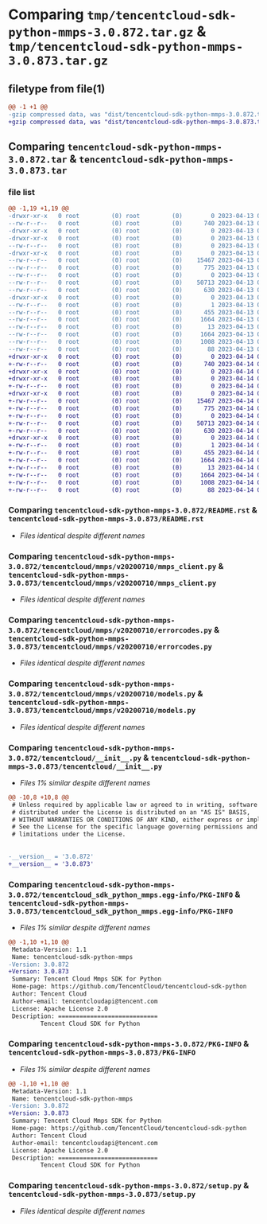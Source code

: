 # Comparing `tmp/tencentcloud-sdk-python-mmps-3.0.872.tar.gz` & `tmp/tencentcloud-sdk-python-mmps-3.0.873.tar.gz`

## filetype from file(1)

```diff
@@ -1 +1 @@
-gzip compressed data, was "dist/tencentcloud-sdk-python-mmps-3.0.872.tar", last modified: Thu Apr 13 00:48:49 2023, max compression
+gzip compressed data, was "dist/tencentcloud-sdk-python-mmps-3.0.873.tar", last modified: Fri Apr 14 00:47:35 2023, max compression
```

## Comparing `tencentcloud-sdk-python-mmps-3.0.872.tar` & `tencentcloud-sdk-python-mmps-3.0.873.tar`

### file list

```diff
@@ -1,19 +1,19 @@
-drwxr-xr-x   0 root         (0) root         (0)        0 2023-04-13 00:48:49.000000 tencentcloud-sdk-python-mmps-3.0.872/
--rw-r--r--   0 root         (0) root         (0)      740 2023-04-13 00:48:49.000000 tencentcloud-sdk-python-mmps-3.0.872/README.rst
-drwxr-xr-x   0 root         (0) root         (0)        0 2023-04-13 00:48:49.000000 tencentcloud-sdk-python-mmps-3.0.872/tencentcloud/
-drwxr-xr-x   0 root         (0) root         (0)        0 2023-04-13 00:48:49.000000 tencentcloud-sdk-python-mmps-3.0.872/tencentcloud/mmps/
--rw-r--r--   0 root         (0) root         (0)        0 2023-04-13 00:48:49.000000 tencentcloud-sdk-python-mmps-3.0.872/tencentcloud/mmps/__init__.py
-drwxr-xr-x   0 root         (0) root         (0)        0 2023-04-13 00:48:49.000000 tencentcloud-sdk-python-mmps-3.0.872/tencentcloud/mmps/v20200710/
--rw-r--r--   0 root         (0) root         (0)    15467 2023-04-13 00:48:49.000000 tencentcloud-sdk-python-mmps-3.0.872/tencentcloud/mmps/v20200710/mmps_client.py
--rw-r--r--   0 root         (0) root         (0)      775 2023-04-13 00:48:49.000000 tencentcloud-sdk-python-mmps-3.0.872/tencentcloud/mmps/v20200710/errorcodes.py
--rw-r--r--   0 root         (0) root         (0)        0 2023-04-13 00:48:49.000000 tencentcloud-sdk-python-mmps-3.0.872/tencentcloud/mmps/v20200710/__init__.py
--rw-r--r--   0 root         (0) root         (0)    50713 2023-04-13 00:48:49.000000 tencentcloud-sdk-python-mmps-3.0.872/tencentcloud/mmps/v20200710/models.py
--rw-r--r--   0 root         (0) root         (0)      630 2023-04-13 00:48:49.000000 tencentcloud-sdk-python-mmps-3.0.872/tencentcloud/__init__.py
-drwxr-xr-x   0 root         (0) root         (0)        0 2023-04-13 00:48:49.000000 tencentcloud-sdk-python-mmps-3.0.872/tencentcloud_sdk_python_mmps.egg-info/
--rw-r--r--   0 root         (0) root         (0)        1 2023-04-13 00:48:49.000000 tencentcloud-sdk-python-mmps-3.0.872/tencentcloud_sdk_python_mmps.egg-info/dependency_links.txt
--rw-r--r--   0 root         (0) root         (0)      455 2023-04-13 00:48:49.000000 tencentcloud-sdk-python-mmps-3.0.872/tencentcloud_sdk_python_mmps.egg-info/SOURCES.txt
--rw-r--r--   0 root         (0) root         (0)     1664 2023-04-13 00:48:49.000000 tencentcloud-sdk-python-mmps-3.0.872/tencentcloud_sdk_python_mmps.egg-info/PKG-INFO
--rw-r--r--   0 root         (0) root         (0)       13 2023-04-13 00:48:49.000000 tencentcloud-sdk-python-mmps-3.0.872/tencentcloud_sdk_python_mmps.egg-info/top_level.txt
--rw-r--r--   0 root         (0) root         (0)     1664 2023-04-13 00:48:49.000000 tencentcloud-sdk-python-mmps-3.0.872/PKG-INFO
--rw-r--r--   0 root         (0) root         (0)     1008 2023-04-13 00:48:49.000000 tencentcloud-sdk-python-mmps-3.0.872/setup.py
--rw-r--r--   0 root         (0) root         (0)       88 2023-04-13 00:48:49.000000 tencentcloud-sdk-python-mmps-3.0.872/setup.cfg
+drwxr-xr-x   0 root         (0) root         (0)        0 2023-04-14 00:47:35.000000 tencentcloud-sdk-python-mmps-3.0.873/
+-rw-r--r--   0 root         (0) root         (0)      740 2023-04-14 00:47:35.000000 tencentcloud-sdk-python-mmps-3.0.873/README.rst
+drwxr-xr-x   0 root         (0) root         (0)        0 2023-04-14 00:47:35.000000 tencentcloud-sdk-python-mmps-3.0.873/tencentcloud/
+drwxr-xr-x   0 root         (0) root         (0)        0 2023-04-14 00:47:35.000000 tencentcloud-sdk-python-mmps-3.0.873/tencentcloud/mmps/
+-rw-r--r--   0 root         (0) root         (0)        0 2023-04-14 00:47:35.000000 tencentcloud-sdk-python-mmps-3.0.873/tencentcloud/mmps/__init__.py
+drwxr-xr-x   0 root         (0) root         (0)        0 2023-04-14 00:47:35.000000 tencentcloud-sdk-python-mmps-3.0.873/tencentcloud/mmps/v20200710/
+-rw-r--r--   0 root         (0) root         (0)    15467 2023-04-14 00:47:35.000000 tencentcloud-sdk-python-mmps-3.0.873/tencentcloud/mmps/v20200710/mmps_client.py
+-rw-r--r--   0 root         (0) root         (0)      775 2023-04-14 00:47:35.000000 tencentcloud-sdk-python-mmps-3.0.873/tencentcloud/mmps/v20200710/errorcodes.py
+-rw-r--r--   0 root         (0) root         (0)        0 2023-04-14 00:47:35.000000 tencentcloud-sdk-python-mmps-3.0.873/tencentcloud/mmps/v20200710/__init__.py
+-rw-r--r--   0 root         (0) root         (0)    50713 2023-04-14 00:47:35.000000 tencentcloud-sdk-python-mmps-3.0.873/tencentcloud/mmps/v20200710/models.py
+-rw-r--r--   0 root         (0) root         (0)      630 2023-04-14 00:47:35.000000 tencentcloud-sdk-python-mmps-3.0.873/tencentcloud/__init__.py
+drwxr-xr-x   0 root         (0) root         (0)        0 2023-04-14 00:47:35.000000 tencentcloud-sdk-python-mmps-3.0.873/tencentcloud_sdk_python_mmps.egg-info/
+-rw-r--r--   0 root         (0) root         (0)        1 2023-04-14 00:47:35.000000 tencentcloud-sdk-python-mmps-3.0.873/tencentcloud_sdk_python_mmps.egg-info/dependency_links.txt
+-rw-r--r--   0 root         (0) root         (0)      455 2023-04-14 00:47:35.000000 tencentcloud-sdk-python-mmps-3.0.873/tencentcloud_sdk_python_mmps.egg-info/SOURCES.txt
+-rw-r--r--   0 root         (0) root         (0)     1664 2023-04-14 00:47:35.000000 tencentcloud-sdk-python-mmps-3.0.873/tencentcloud_sdk_python_mmps.egg-info/PKG-INFO
+-rw-r--r--   0 root         (0) root         (0)       13 2023-04-14 00:47:35.000000 tencentcloud-sdk-python-mmps-3.0.873/tencentcloud_sdk_python_mmps.egg-info/top_level.txt
+-rw-r--r--   0 root         (0) root         (0)     1664 2023-04-14 00:47:35.000000 tencentcloud-sdk-python-mmps-3.0.873/PKG-INFO
+-rw-r--r--   0 root         (0) root         (0)     1008 2023-04-14 00:47:35.000000 tencentcloud-sdk-python-mmps-3.0.873/setup.py
+-rw-r--r--   0 root         (0) root         (0)       88 2023-04-14 00:47:35.000000 tencentcloud-sdk-python-mmps-3.0.873/setup.cfg
```

### Comparing `tencentcloud-sdk-python-mmps-3.0.872/README.rst` & `tencentcloud-sdk-python-mmps-3.0.873/README.rst`

 * *Files identical despite different names*

### Comparing `tencentcloud-sdk-python-mmps-3.0.872/tencentcloud/mmps/v20200710/mmps_client.py` & `tencentcloud-sdk-python-mmps-3.0.873/tencentcloud/mmps/v20200710/mmps_client.py`

 * *Files identical despite different names*

### Comparing `tencentcloud-sdk-python-mmps-3.0.872/tencentcloud/mmps/v20200710/errorcodes.py` & `tencentcloud-sdk-python-mmps-3.0.873/tencentcloud/mmps/v20200710/errorcodes.py`

 * *Files identical despite different names*

### Comparing `tencentcloud-sdk-python-mmps-3.0.872/tencentcloud/mmps/v20200710/models.py` & `tencentcloud-sdk-python-mmps-3.0.873/tencentcloud/mmps/v20200710/models.py`

 * *Files identical despite different names*

### Comparing `tencentcloud-sdk-python-mmps-3.0.872/tencentcloud/__init__.py` & `tencentcloud-sdk-python-mmps-3.0.873/tencentcloud/__init__.py`

 * *Files 1% similar despite different names*

```diff
@@ -10,8 +10,8 @@
 # Unless required by applicable law or agreed to in writing, software
 # distributed under the License is distributed on an "AS IS" BASIS,
 # WITHOUT WARRANTIES OR CONDITIONS OF ANY KIND, either express or implied.
 # See the License for the specific language governing permissions and
 # limitations under the License.
 
 
-__version__ = '3.0.872'
+__version__ = '3.0.873'
```

### Comparing `tencentcloud-sdk-python-mmps-3.0.872/tencentcloud_sdk_python_mmps.egg-info/PKG-INFO` & `tencentcloud-sdk-python-mmps-3.0.873/tencentcloud_sdk_python_mmps.egg-info/PKG-INFO`

 * *Files 1% similar despite different names*

```diff
@@ -1,10 +1,10 @@
 Metadata-Version: 1.1
 Name: tencentcloud-sdk-python-mmps
-Version: 3.0.872
+Version: 3.0.873
 Summary: Tencent Cloud Mmps SDK for Python
 Home-page: https://github.com/TencentCloud/tencentcloud-sdk-python
 Author: Tencent Cloud
 Author-email: tencentcloudapi@tencent.com
 License: Apache License 2.0
 Description: ============================
         Tencent Cloud SDK for Python
```

### Comparing `tencentcloud-sdk-python-mmps-3.0.872/PKG-INFO` & `tencentcloud-sdk-python-mmps-3.0.873/PKG-INFO`

 * *Files 1% similar despite different names*

```diff
@@ -1,10 +1,10 @@
 Metadata-Version: 1.1
 Name: tencentcloud-sdk-python-mmps
-Version: 3.0.872
+Version: 3.0.873
 Summary: Tencent Cloud Mmps SDK for Python
 Home-page: https://github.com/TencentCloud/tencentcloud-sdk-python
 Author: Tencent Cloud
 Author-email: tencentcloudapi@tencent.com
 License: Apache License 2.0
 Description: ============================
         Tencent Cloud SDK for Python
```

### Comparing `tencentcloud-sdk-python-mmps-3.0.872/setup.py` & `tencentcloud-sdk-python-mmps-3.0.873/setup.py`

 * *Files identical despite different names*

